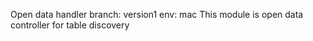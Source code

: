 Open data handler
branch: version1
env: mac
This module is open data controller for table discovery
